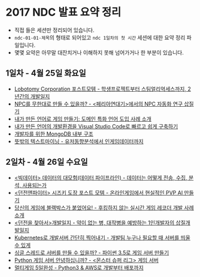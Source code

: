 # 2017 NDC 발표 요약 정리
- 직접 들은 세션만 정리되어 있습니다.
- `ndc-01-01-제목`의 형태로 되어있고 `ndc 1일차의 첫 시간` 세션에 대한 요약 정리 파일입니다.
- 몇몇 요약은 아무말 대잔치거나 이해하지 못해 넘어가거나 한 부분이 있습니다.

## 1일차 - 4월 25일 화요일
- [Lobotomy Corporation 포스트모템 - 학생프로젝트부터 스팀얼리억세스까지, 2년간의 개발일지](./ndc-01-01-Lobotomy-포스트모뎀.md)
- [NPC를 무한대로 만들 수 있을까? - <페리아연대기>에서의 NPC 자동화 연구 삽질기](./ndc-01-03-npc-자동생성.md)
- [내가 만든 언어로 게임 만들기: 도메인 특화 언어 도입 사례 소개](./ndc-01-04-도메인언어.md)
- [내가 만든 언어의 개발환경을 Visual Studio Code로 빠르고 쉽게 구축하기](./ndc-01-05-도메인언어-개발환경구축.md)
- [개발자를 위한 MongoDB 내부 구조](./ndc-01-06-mongoDB-내부구조.md)
- [뜻밖의 텍스트마이닝 - 유저동향분석에서 인게임데이터까지](./ndc-01-08-텍스트마이닝.md)

## 2일차 - 4월 26일 수요일
- [<빅데이터> 데이터의 대모험(데이터 파이프라인) - 데이터는 어떻게 전송, 수집, 분석, 사용되는가](./ndc-02-01-데이터-파이프라이닝.md)
- [<던전앤파이터> 시즈키 도장 포스트 모템 - 온라인게임에서 현실적인 PVP AI 만들기](./ndc-02-02-pvp-ai.md)
- [당신의 게임에 블랙박스가 붙었어요! - 후킹하지 않는 실시간 게임 레코더 개발 사례 소개](./ndc-02-03-게임-블랙박스.md)
- [<던전을 찾아서>개발일지 - 약이 없는 병, 대작병을 예방하는 1인개발자의 삽질개발일지](./ndc-02-04-던전을-찾아서-개발일지.md)
- [Kubernetes로 개발서버 간단히 찍어내기 - 개발팀 누구나 필요할 때 서버를 띄울 수 있게](./ndc-02-05-개발서버-찍어내기.md)
- [싱글 스레드로 서버를 만들 수 있을까? - 파이썬 3.5로 게임 서버 만들기](./ndc-02-06-싱글스레드로-서버만들기.md)
- [Python 게임 서버 안녕하십니까? - <몬스터 슈퍼 리그> 게임 서버](./ndc-02-07-몬스터슈퍼리그-게임서버.md)
- [멀티게임 5일완성 - Python3 & AWS로 개발부터 배포까지](./ndc-02-08-멀티게임-5일완성.md)
